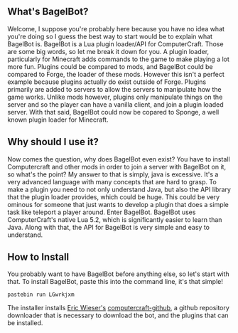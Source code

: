 ## What's BagelBot?
Welcome, I suppose you're probably here because you have no idea what you're doing so I guess the best way to start would be to explain what BagelBot is. BagelBot is a Lua plugin loader/API for ComputerCraft. Those are some big words, so let me break it down for you. A plugin loader, particularly for Minecraft adds commands to the game to make playing a lot more fun. Plugins could be compared to mods, and BagelBot could be compared to Forge, the loader of these mods. However this isn't a perfect example because plugins actually do exist outside of Forge. Plugins primarily are added to servers to allow the servers to manipulate how the game works. Unlike mods however, plugins only manipulate things on the server and so the player can have a vanilla client, and join a plugin loaded server. With that said, BagelBot could now be copared to Sponge, a well known plugin loader for Minecraft. 

## Why should I use it?
Now comes the question, why does BagelBot even exist? You have to install Computercraft and other mods in order to join a server with BagelBot on it, so what's the point? My answer to that is simply, java is excessive. It's a very advanced language with many concepts that are hard to grasp. To make a plugin you need to not only understand Java, but also the API library that the plugin loader provides, which could be huge. This could be very ominous for someone that just wants to develop a plugin that does a simple task like teleport a player around. Enter BagelBot. BagelBot uses ComputerCraft's native Lua 5.2, which is significantly easier to learn than Java. Along with that, the API for BagelBot is very simple and easy to understand.

## How to Install
You probably want to have BagelBot before anything else, so let's start with that. 
To install BagelBot, paste this into the command line, it's that simple!

`pastebin run LGwrkjxm`

The installer installs [Eric Wieser's](https://github.com/eric-wieser/) [computercraft-github](https://github.com/eric-wieser/computercraft-github), a github repository downloader that is necessary to download the bot, and the plugins that can be installed.

